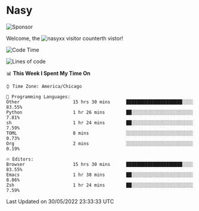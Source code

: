 # Nasy

<!--
<p align="center">
<img height="200" src="https://github-readme-stats.vercel.app/api?username=nasyxx&count_private=true&show_icons=true&theme=dracula&include_all_commits=true"/>
<img height="200" src="https://github-readme-stats.vercel.app/api/top-langs/?username=nasyxx&theme=dracula&hide=html,jupyter+notebook&count_private=true&show_icons=true"/>
</p>

  
----------------
-->

![Sponsor](https://img.shields.io/static/v1.svg?label=Sponsor&message=%E2%9D%A4&logo=GitHub&style=flat&color=pink)
 
Welcome, the ![nasyxx visitor counter](https://count.getloli.com/get/@nasyxx?theme=rule34)th vistor!
 
<!--START_SECTION:waka-->
![Code Time](http://img.shields.io/badge/Code%20Time-2%2C436%20hrs%2059%20mins-blue)

![Lines of code](https://img.shields.io/badge/From%20Hello%20World%20I%27ve%20Written-5%20Million%20lines%20of%20code-blue)

📊 **This Week I Spent My Time On** 

```text
⌚︎ Time Zone: America/Chicago

💬 Programming Languages: 
Other                    15 hrs 30 mins      █████████████████████░░░░   83.55% 
Python                   1 hr 26 mins        ██░░░░░░░░░░░░░░░░░░░░░░░   7.81% 
sh                       1 hr 24 mins        ██░░░░░░░░░░░░░░░░░░░░░░░   7.59% 
TOML                     8 mins              ░░░░░░░░░░░░░░░░░░░░░░░░░   0.73% 
Org                      2 mins              ░░░░░░░░░░░░░░░░░░░░░░░░░   0.19%

🔥 Editors: 
Browser                  15 hrs 30 mins      █████████████████████░░░░   83.55% 
Emacs                    1 hr 38 mins        ██░░░░░░░░░░░░░░░░░░░░░░░   8.86% 
Zsh                      1 hr 24 mins        ██░░░░░░░░░░░░░░░░░░░░░░░   7.59%

```


 Last Updated on 30/05/2022 23:33:33 UTC
<!--END_SECTION:waka-->

<!-- ![visitors](https://visitor-badge.laobi.icu/badge?page_id=nasyxx.nasyxx) -->
